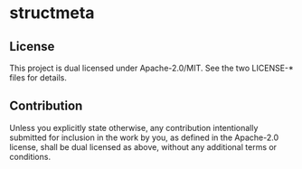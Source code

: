 # structmeta

## License

This project is dual licensed under Apache-2.0/MIT. See the two LICENSE-* files for details.

## Contribution

Unless you explicitly state otherwise, any contribution intentionally submitted for inclusion in the work by you, as defined in the Apache-2.0 license, shall be dual licensed as above, without any additional terms or conditions.

